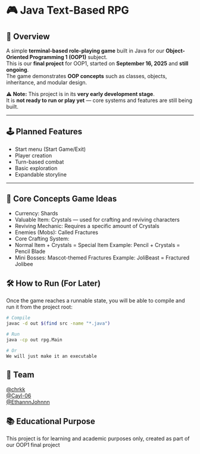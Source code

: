 # 🎮 Java Text-Based RPG

## 📌 Overview
A simple **terminal-based role-playing game** built in Java for our **Object-Oriented Programming 1 (OOP1)** subject.  
This is our **final project** for OOP1, started on **September 16, 2025** and **still ongoing**.  
The game demonstrates **OOP concepts** such as classes, objects, inheritance, and modular design.

⚠ **Note:** This project is in its **very early development stage**.  
It is **not ready to run or play yet** — core systems and features are still being built.

---

## 🕹 Planned Features
- Start menu (Start Game/Exit)
- Player creation
- Turn-based combat
- Basic exploration
- Expandable storyline

---

## 📝 Core Concepts Game Ideas 
- Currency: Shards
- Valuable Item: Crystals — used for crafting and reviving characters
- Reviving Mechanic: Requires a specific amount of Crystals
- Enemies (Mobs): Called Fractures
- Core Crafting System:
- Normal Item + Crystals = Special Item
    Example: Pencil + Crystals = Pencil Blade
- Mini Bosses: Mascot-themed Fractures
    Example: JoliBeast = Fractured Jolibee

## 🛠 How to Run (For Later)
Once the game reaches a runnable state, you will be able to compile and run it from the project root:
```bash
# Compile
javac -d out $(find src -name "*.java")

# Run
java -cp out rpg.Main

# Or
We will just make it an executable

```
## 👥 Team
[@chrkk](https://github.com/chrkk)  
[@Cayl-06](https://github.com/Cayl-06)  
[@EthannnJohnnn](https://github.com/EthannnJohnnn)

## 📚 Educational Purpose
This project is for learning and academic purposes only, created as part of our OOP1 final project



